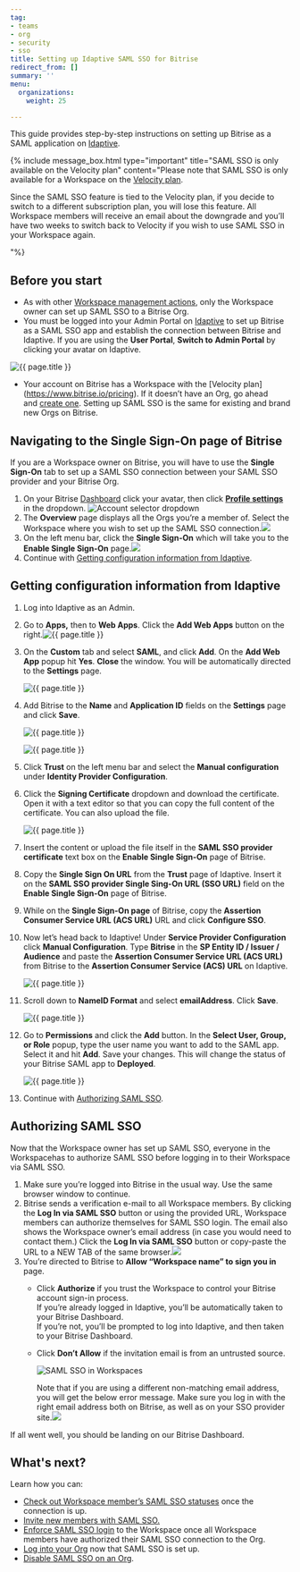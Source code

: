 ```yaml
---
tag:
- teams
- org
- security
- sso
title: Setting up Idaptive SAML SSO for Bitrise
redirect_from: []
summary: ''
menu:
  organizations:
    weight: 25

---
```

This guide provides step-by-step instructions on setting up Bitrise as a SAML application on [Idaptive](https://www.idaptive.com/ "https://www.idaptive.com/").

{% include message_box.html type="important" title="SAML SSO is only available on the Velocity plan" content="Please note that SAML SSO is only available for a Workspace on the [Velocity plan](https://www.bitrise.io/pricing).

Since the SAML SSO feature is tied to the Velocity plan, if you decide to switch to a different subscription plan, you will lose this feature. All Workspace members will receive an email about the downgrade and you’ll have two weeks to switch back to Velocity if you wish to use SAML SSO in your Workspace again.

"%}

## Before you start

* As with other [Workspace management actions](/team-management/organizations/members-organizations/), only the Workspace owner can set up SAML SSO to a Bitrise Org.
* You must be logged into your Admin Portal on [Idaptive](https://www.idaptive.com/) to set up Bitrise as a SAML SSO app and establish the connection between Bitrise and Idaptive. If you are using the **User Portal**, **Switch to** **Admin Portal** by clicking your avatar on Idaptive.

![{{ page.title }}](/img/step1.jpg)

* Your account on Bitrise has a Workspace with the [Velocity plan] (https://www.bitrise.io/pricing). If it doesn’t have an Org, go ahead and [create one](/team-management/organizations/creating-org/). Setting up SAML SSO is the same for existing and brand new Orgs on Bitrise.

## Navigating to the Single Sign-On page of Bitrise

If you are a Workspace owner on Bitrise, you will have to use the **Single Sign-On** tab to set up a SAML SSO connection between your SAML SSO provider and your Bitrise Org.

1. On your Bitrise [Dashboard](https://app.bitrise.io/dashboard/builds) click your avatar, then click [**Profile settings**](https://app.bitrise.io/me/profile#/overview) in the dropdown. ![Account selector dropdown](/img/account-settings-dropdown.png)
2. The **Overview** page displays all the Orgs you’re a member of. Select the Workspace where you wish to set up the SAML SSO connection.![](/img/overview-tab.jpg)
3. On the left menu bar, click the **Single Sign-On** which will take you to the **Enable Single Sign-On** page.![](/img/enablesinglesignon.jpg)
4. Continue with [Getting configuration information from Idaptive](/team-management/organizations/setting-up-idaptive-saml-sso-for-bitrise/#getting-configuration-information-from-idaptive).

## Getting configuration information from Idaptive

 1. Log into Idaptive as an Admin.
 2. Go to **Apps,** then to **Web Apps**. Click the **Add Web Apps** button on the right.![{{ page.title }}](/img/step2.png)
 3. On the **Custom** tab and select **SAML**, and click **Add**. On the **Add Web App** popup hit **Yes**. **Close** the window. You will be automatically directed to the **Settings** page.

    ![{{ page.title }}](/img/step3.png)
 4. Add Bitrise to the **Name** and **Application ID** fields on the **Settings** page and click **Save**.

    ![{{ page.title }}](/img/step-name.jpg)

    ![{{ page.title }}](/img/step4b.jpg)
 5. Click **Trust** on the left menu bar and select the **Manual configuration** under **Identity Provider Configuration**.
 6. Click the **Signing Certificate** dropdown and download the certificate. Open it with a text editor so that you can copy the full content of the certificate. You can also upload the file.

    ![{{ page.title }}](/img/download.jpg)
 7. Insert the content or upload the file itself in the **SAML SSO provider certificate** text box on the **Enable Single Sign-On** page of Bitrise.
 8. Copy the **Single Sign On URL** from the **Trust** page of Idaptive. Insert it on the **SAML SSO provider Single Sing-On URL (SSO URL)** field on the **Enable Single Sign-On** page of Bitrise.
 9. While on the **Single Sign-On page** of Bitrise, copy the **Assertion Consumer Service URL (ACS URL)** URL and click **Configure SSO**.
10. Now let’s head back to Idaptive! Under **Service Provider Configuration** click **Manual Configuration**. Type **Bitrise** in the **SP Entity ID / Issuer / Audience** and paste the **Assertion Consumer Service URL (ACS URL)** from Bitrise to the **Assertion Consumer Service (ACS) URL** on Idaptive.

    ![{{ page.title }}](/img/manual-config.jpg)
11. Scroll down to **NameID Format** and select **emailAddress**. Click **Save**.

    ![{{ page.title }}](/img/name-id.jpg)
12. Go to **Permissions** and click the **Add** button. In the **Select User, Group, or Role** popup, type the user name you want to add to the SAML app. Select it and hit **Add**. Save your changes. This will change the status of your Bitrise SAML app to **Deployed**.

    ![{{ page.title }}](/img/step10.png)
13. Continue with [Authorizing SAML SSO](/team-management/organizations/setting-up-idaptive-saml-sso-for-bitrise/#authorizing-saml-sso).

## Authorizing SAML SSO

Now that the Workspace owner has set up SAML SSO, everyone in the Workspacehas to authorize SAML SSO before logging in to their Workspace via SAML SSO.

1. Make sure you’re logged into Bitrise in the usual way. Use the same browser window to continue.
2. Bitrise sends a verification e-mail to all Workspace members. By clicking the **Log In via SAML SSO** button or using the provided URL, Workspace members can authorize themselves for SAML SSO login. The email also shows the Workspace owner’s email address (in case you would need to contact them.) Click the **Log In via SAML SSO** button or copy-paste the URL to a NEW TAB of the same browser.![](/img/email-samlssso.jpg)
3. You’re directed to Bitrise to **Allow “Workspace name” to sign you in** page.
   * Click **Authorize** if you trust the Workspace to control your Bitrise account sign-in process.  
     If you’re already logged in Idaptive, you’ll be automatically taken to your Bitrise Dashboard.  
     If you’re not, you’ll be prompted to log into Idaptive, and then taken to your Bitrise Dashboard.
   * Click **Don’t Allow** if the invitation email is from an untrusted source.

     ![SAML SSO in Workspaces](https://devcenter.bitrise.io/img/enable-saml.jpg)

     Note that if you are using a different non-matching email address, you will get the below error message. Make sure you log in with the right email address both on Bitrise, as well as on your SSO provider site.![](/img/noconnectedsamlsso.png)

If all went well, you should be landing on our Bitrise Dashboard.

## What's next?

Learn how you can:

* [Check out Workspace member’s SAML SSO statuses](/team-management/organizations/saml-sso-in-organizations/#checking-saml-sso-statuses-on-bitrise) once the connection is up.
* [Invite new members with SAML SSO.](/team-management/organizations/saml-sso-in-organizations/#inviting-new-workspace-members-with-saml-sso)
* [Enforce SAML SSO login](/team-management/organizations/saml-sso-in-organizations/#enforcing-saml-sso-on-a-workspace) to the Workspace once all Workspace members have authorized their SAML SSO connection to the Org.
* [Log into your Org](/team-management/organizations/saml-sso-in-organizations/#logging-in-via-saml-sso-with-a-bitrise-account) now that SAML SSO is set up.
* [Disable SAML SSO on an Org](/team-management/organizations/saml-sso-in-organizations/#disabling-a-workspaces-saml-sso).